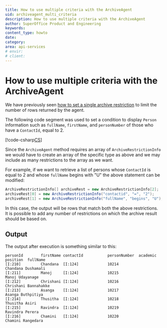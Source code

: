 ```yaml
---
title: How to use multiple criteria with the ArchiveAgent
uid: archiveagent_multi_criteria
description: How to use multiple criteria with the ArchiveAgent
author: SuperOffice Product and Engineering
keywords: 
content_type: howto
date:
category: 
area: api-services
# envir:
# client:
---
```


# How to use multiple criteria with the ArchiveAgent

We have previously seen [how to set a single archive restriction][1] to limit the number of rows returned by the agent.

The following code segment was used to set a condition to display `Person` information such as `fullName`, `firstName`, and `personNumber` of those who have a `ContactId`, equal to 2.

[!code-csharp[CS](includes/iarchiveagent-person.cs?range=14)]

Since the `ArchiveAgent` method requires an array of `ArchiveRestrictionInfo` we would have to create an array of the specific type as above and we may include as many restrictions to the array as we want.

For example, if we want to retrieve a list of persons whose `ContactId` is equal to 2 and whose `fullName` begins with "U" the above statement can be modified:

```csharp
ArchiveRestrictionInfo[] archiveRest = new ArchiveRestrictionInfo[2];
archiveRest[0] = new ArchiveRestrictionInfo("contactid", "=", "2");
archiveRest[1] = new ArchiveRestrictionInfo("fullName", "begins", "U");
```

In this case, the output will be rows that match both the above restrictions. It is possible to add any number of restrictions on which the archive result should be based on.

## Output

The output after execution is something similar to this:

```text
personId        firstName contactId           personNumber  academic  position  fullName
[I:210]         Chandana  [I:124]             10214                           Chandana Dushamali
[I:211]         Manoj     [I:124]             10215                           Manoj Udayanage
[I:212]         Chrishani [I:124]             10216                           Chrishani Bannahakke
[I:213]         Asanga    [I:124]             10217                           Asanga Buthpitiya
[I:214]         Thusitha  [I:124]             10218                           Thusitha Asiri
[I:215]         Ravindra  [I:124]             10219                           Ravindra Perera
[I:216]         Chamini   [I:124]             10220                           Chamini Rangedara
```

<!-- Referenced links -->
[1]: iarchiveagent.md
